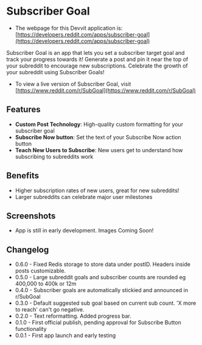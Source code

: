 # Subscriber Goal

- The webpage for this Devvit application is: [https://developers.reddit.com/apps/subscriber-goal](https://developers.reddit.com/apps/subscriber-goal)

Subscriber Goal is an app that lets you set a subscriber target goal and track your progress towards it!
Generate a post and pin it near the top of your subreddit to encourage new subscriptions.
Celebrate the growth of your subreddit using Subscriber Goals!

- To view a live version of Subscriber Goal, visit [https://www.reddit.com/r/SubGoal](https://www.reddit.com/r/SubGoal)

## Features

- **Custom Post Technology**: High-quality custom formatting for your subscriber goal
- **Subscribe Now button**: Set the text of your Subscribe Now action button
- **Teach New Users to Subscribe**: New users get to understand how subscribing to subreddits work

## Benefits

- Higher subscription rates of new users, great for new subreddits!
- Larger subreddits can celebrate major user milestones

## Screenshots
- App is still in early development. Images Coming Soon!

## Changelog
- 0.6.0 - Fixed Redis storage to store data under postID. Headers inside posts customizable.
- 0.5.0 - Large subreddit goals and subscriber counts are rounded eg 400,000 to 400k or 12m
- 0.4.0 - Subscriber goals are automatically stickied and announced in r/SubGoal
- 0.3.0 - Default suggested sub goal based on current sub count. 'X more to reach' can't go negative.
- 0.2.0 - Text reformatting. Added progress bar.
- 0.1.0 - First official publish, pending approval for Subscribe Button functionality
- 0.0.1 - First app launch and early testing
